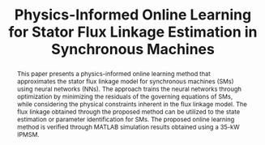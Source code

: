 ---
type: "Conference Paper"
layout: publication
group: publications
title: "Physics-Informed Online Learning for Stator Flux Linkage Estimation in Synchronous Machines"
krtitle: "상태 관측기 기반 비선형 동기기의 고정자 쇄교자속 추정"
authors: "<u>Seunghun Jang</u>, <u>Kyunghwan Choi</u>&#42;"
domestic_or_international: "Domestic"
pub: 
  - name: 제어로봇시스템학회 (ICROS)
    doi: 
    year: "2025"
    pdf: "/static/pub/2025-physics-informed-online.pdf"
    state: "published"
pub_date: "2025-6-25" #Date of publication. Change from Biorxiv date to Journal date once accepted
image: "/static/pub/2025-physics-informed-online.png"
abstract: "
  This paper presents a physics-informed online learning method that approximates the stator flux linkage model for synchronous machines (SMs) using neural networks (NNs). The approach trains the neural networks through optimization by minimizing the residuals of the governing equations of SMs, while considering the physical constraints inherent in the flux linkage model. The flux linkage obtained through the proposed method can be utilized to the state estimation or parameter identification for SMs. The proposed online learning method is verified through MATLAB simulation results obtained using a 35-kW IPMSM.
"
# links:
#   - name: 
#     url: 
---